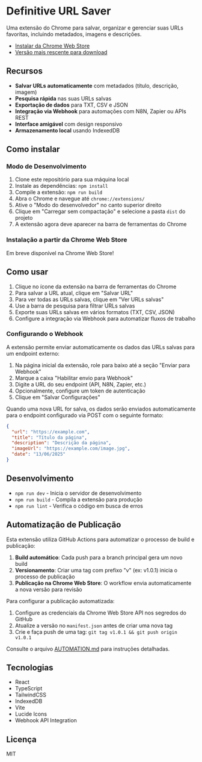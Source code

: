 # Definitive URL Saver

Uma extensão do Chrome para salvar, organizar e gerenciar suas URLs favoritas, incluindo metadados, imagens e descrições.

 - [Instalar da Chrome Web Store](https://chromewebstore.google.com/detail/definitive-url-saver/jeegndlfnbahdkklhplahkofoadcgcic)
 - [Versão mais rescente para download](https://github.com/erikfig/definitive-url-saver/releases)

## Recursos

- **Salvar URLs automaticamente** com metadados (título, descrição, imagem)
- **Pesquisa rápida** nas suas URLs salvas
- **Exportação de dados** para TXT, CSV e JSON
- **Integração via Webhook** para automações com N8N, Zapier ou APIs REST
- **Interface amigável** com design responsivo
- **Armazenamento local** usando IndexedDB

## Como instalar

### Modo de Desenvolvimento

1. Clone este repositório para sua máquina local
2. Instale as dependências: `npm install`
3. Compile a extensão: `npm run build`
4. Abra o Chrome e navegue até `chrome://extensions/`
5. Ative o "Modo do desenvolvedor" no canto superior direito
6. Clique em "Carregar sem compactação" e selecione a pasta `dist` do projeto
7. A extensão agora deve aparecer na barra de ferramentas do Chrome

### Instalação a partir da Chrome Web Store

Em breve disponível na Chrome Web Store!

## Como usar

1. Clique no ícone da extensão na barra de ferramentas do Chrome
2. Para salvar a URL atual, clique em "Salvar URL"
3. Para ver todas as URLs salvas, clique em "Ver URLs salvas"
4. Use a barra de pesquisa para filtrar URLs salvas
5. Exporte suas URLs salvas em vários formatos (TXT, CSV, JSON)
6. Configure a integração via Webhook para automatizar fluxos de trabalho

### Configurando o Webhook

A extensão permite enviar automaticamente os dados das URLs salvas para um endpoint externo:

1. Na página inicial da extensão, role para baixo até a seção "Enviar para Webhook"
2. Marque a caixa "Habilitar envio para Webhook"
3. Digite a URL do seu endpoint (API, N8N, Zapier, etc.)
4. Opcionalmente, configure um token de autenticação
5. Clique em "Salvar Configurações"

Quando uma nova URL for salva, os dados serão enviados automaticamente para o endpoint configurado via POST com o seguinte formato:

```json
{
  "url": "https://example.com",
  "title": "Título da página",
  "description": "Descrição da página",
  "imageUrl": "https://example.com/image.jpg",
  "date": "13/06/2025"
}
```

## Desenvolvimento

- `npm run dev` - Inicia o servidor de desenvolvimento
- `npm run build` - Compila a extensão para produção
- `npm run lint` - Verifica o código em busca de erros

## Automatização de Publicação

Esta extensão utiliza GitHub Actions para automatizar o processo de build e publicação:

1. **Build automático**: Cada push para a branch principal gera um novo build
2. **Versionamento**: Criar uma tag com prefixo "v" (ex: v1.0.1) inicia o processo de publicação
3. **Publicação na Chrome Web Store**: O workflow envia automaticamente a nova versão para revisão

Para configurar a publicação automatizada:
1. Configure as credenciais da Chrome Web Store API nos segredos do GitHub
2. Atualize a versão no `manifest.json` antes de criar uma nova tag
3. Crie e faça push de uma tag: `git tag v1.0.1 && git push origin v1.0.1`

Consulte o arquivo [AUTOMATION.md](AUTOMATION.md) para instruções detalhadas.

## Tecnologias

- React
- TypeScript
- TailwindCSS
- IndexedDB
- Vite
- Lucide Icons
- Webhook API Integration

## Licença

MIT
```
